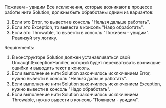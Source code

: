 Поживем - увидим
Все исключения, которые возникают в процессе работы нити Solution, должны быть обработаны одним из вариантов:
1. Если это Error, то вывести в консоль "Нельзя дальше работать".
2. Если это Exception, то вывести в консоль "Надо обработать".
3. Если это Throwable, то вывести в консоль "Поживем - увидим".
Реализуй эту логику.


Requirements:
1. В конструкторе Solution должен устанавливаться свой UncaughtExceptionHandler, который будет перехватывать возникшие ошибки и выводить текст в консоль.
2. Если выполнение нити Solution закончилось исключением Error, нужно вывести в консоль "Нельзя дальше работать".
3. Если выполнение нити Solution закончилось исключением Exception, нужно вывести в консоль "Надо обработать".
4. Если выполнение нити Solution закончилось исключением Throwable, нужно вывести в консоль "Поживем - увидим".
